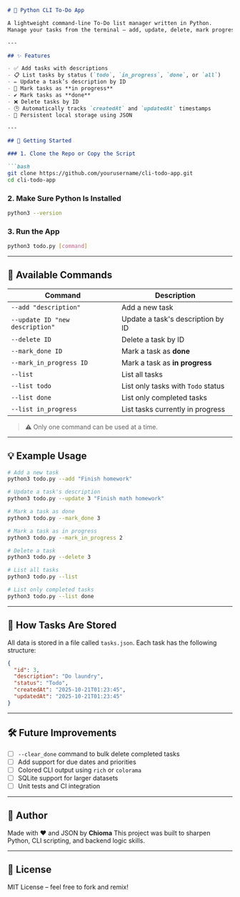 

````markdown
# 📝 Python CLI To-Do App

A lightweight command-line To-Do list manager written in Python.  
Manage your tasks from the terminal — add, update, delete, mark progress, and filter by status — all stored locally in a `tasks.json` file.

---

## ✨ Features

- ✅ Add tasks with descriptions
- 📋 List tasks by status (`todo`, `in_progress`, `done`, or `all`)
- ✏️ Update a task’s description by ID
- 🚧 Mark tasks as **in progress**
- ✔️ Mark tasks as **done**
- ❌ Delete tasks by ID
- 🕒 Automatically tracks `createdAt` and `updatedAt` timestamps
- 💾 Persistent local storage using JSON

---

## 🚀 Getting Started

### 1. Clone the Repo or Copy the Script

```bash
git clone https://github.com/yourusername/cli-todo-app.git
cd cli-todo-app
````

### 2. Make Sure Python Is Installed

```bash
python3 --version
```

### 3. Run the App

```bash
python3 todo.py [command]
```

---

## 🧾 Available Commands

| Command                         | Description                        |
| ------------------------------- | ---------------------------------- |
| `--add "description"`           | Add a new task                     |
| `--update ID "new description"` | Update a task's description by ID  |
| `--delete ID`                   | Delete a task by ID                |
| `--mark_done ID`                | Mark a task as **done**            |
| `--mark_in_progress ID`         | Mark a task as **in progress**     |
| `--list`                        | List all tasks                     |
| `--list todo`                   | List only tasks with `Todo` status |
| `--list done`                   | List only completed tasks          |
| `--list in_progress`            | List tasks currently in progress   |

> ⚠️ Only one command can be used at a time.

---

## 💡 Example Usage

```bash
# Add a new task
python3 todo.py --add "Finish homework"

# Update a task's description
python3 todo.py --update 3 "Finish math homework"

# Mark a task as done
python3 todo.py --mark_done 3

# Mark a task as in progress
python3 todo.py --mark_in_progress 2

# Delete a task
python3 todo.py --delete 3

# List all tasks
python3 todo.py --list

# List only completed tasks
python3 todo.py --list done
```

---

## 📂 How Tasks Are Stored

All data is stored in a file called `tasks.json`.
Each task has the following structure:

```json
{
  "id": 3,
  "description": "Do laundry",
  "status": "Todo",
  "createdAt": "2025-10-21T01:23:45",
  "updatedAt": "2025-10-21T01:23:45"
}
```

---

## 🛠️ Future Improvements

* [ ] `--clear_done` command to bulk delete completed tasks
* [ ] Add support for due dates and priorities
* [ ] Colored CLI output using `rich` or `colorama`
* [ ] SQLite support for larger datasets
* [ ] Unit tests and CI integration

---

## 👤 Author

Made with ❤️ and JSON by **Chioma**
This project was built to sharpen Python, CLI scripting, and backend logic skills.

---

## 📄 License

MIT License – feel free to fork and remix!

```

```
